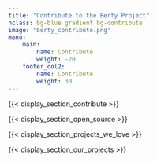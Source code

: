```yaml
---
title: "Contribute to the Berty Project"
hclass: bg-blue gradient bg-contribute
image: "berty_contribute.png"
menu:
    main:
        name: Contribute
        weight: -20
    footer_col2:
        name: Contribute
        weight: 30
---
```


{{< display_section_contribute >}}

{{< display_section_open_source >}}

{{< display_section_projects_we_love >}}

{{< display_section_our_projects >}}
